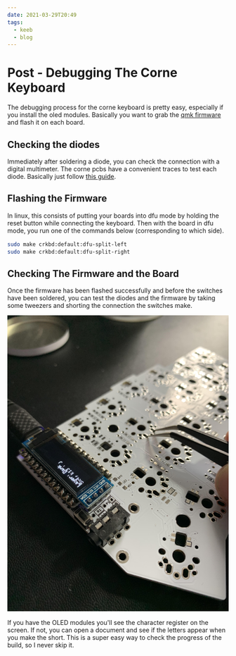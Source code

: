 ```yaml
---
date: 2021-03-29T20:49
tags:
  - keeb
  - blog
---
```


# Post - Debugging The Corne Keyboard

The debugging process for the corne keyboard is pretty easy, especially if you
install the oled modules. Basically you want to grab the
[qmk firmware](https://docs.qmk.fm/#/) and flash it on each board.

## Checking the diodes
Immediately after soldering a diode, you can check the connection with a
digital multimeter. The corne pcbs have a convenient traces to test each diode.
Basically just follow [this guide](https://www.fluke.com/en-us/learn/blog/digital-multimeters/how-to-test-diodes).


## Flashing the Firmware
In linux, this consists of putting your boards into dfu mode by holding the
reset button while connecting the keyboard. Then with the board in dfu mode,
you run one of the commands below (corresponding to which side).
```bash
sudo make crkbd:default:dfu-split-left
sudo make crkbd:default:dfu-split-right
```

## Checking The Firmware and the Board
Once the firmware has been flashed successfully and before the switches have
been soldered, you can test the diodes and the firmware by taking some tweezers
and shorting the connection the switches make.

![wide](./static/test_firmware.jpg)

If you have the OLED modules you'll see the character register on the screen.
If not, you can open a document and see if the letters appear when you make the
short. This is a super easy way to check the progress of the build, so I never
skip it.
